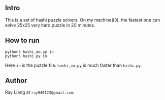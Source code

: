 Intro
-----
This is a set of hashi puzzle solvers. On my machine(i3), the fastest one can solve 25x25 very hard puzzle in 20 minutes.

How to run
----------

    python3 hashi_oo.py in
    python3 hashi.py in

Here `in` is the puzzle file. `hashi_oo.py` is much faster than `hashi.py`.

Author
------
Ray Liang at `ray040123@gmail.com`.
